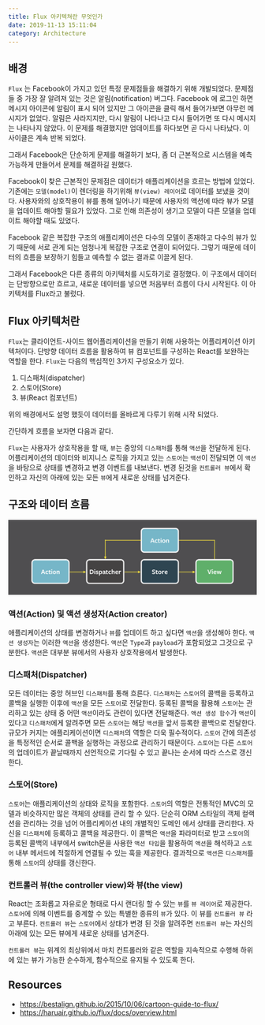 ```yaml
---
title: Flux 아키텍쳐란 무엇인가
date: 2019-11-13 15:11:04
category: Architecture
---
```


## 배경

`Flux` 는  Facebook이 가지고 있던 특정 문제점들을 해결하기 위해 개발되었다.
문제점들 중 가장 잘 알려져 있는 것은 알림(notification) 버그다.
Facebook 에 로그인 하면 메시지 아이콘에 알림이 표시 되어 있지만 그 아이콘을 클릭
해서 들어가보면 아무런 메시지가 없었다. 알림은 사라지지만, 다시 알림이 나타나고
다시 들어가면 또 다시 메시지는 나타나지 않았다.
이 문제를 해결했지만 업데이트를 하다보면 곧 다시 나타났다. 이 사이클은 계속 반복 되었다.

그래서 Facebook은 단순하게 문제를 해결하기 보다, 좀 더 근본적으로 시스템을 예측
가능하게 만들어서 문제를 해결하길 원했다.

Facebook이 찾은 근본적인 문제점은 데이터가 애플리케이션을 흐르는 방법에 있었다.
기존에는 `모델(model)`이 렌더링을 하기위해 `뷰(view) 레이어`로 데이터를 보냈을 것이다.
사용자와의 상호작용이 뷰를 통해 일어나기 때문에 사용자의 액션에 따라 뷰가 모델을
업데이트 해야할 필요가 있었다. 그로 인해 의존성이 생기고 모델이 다른 모델을 
업데이트 해야할 때도 있었다.

Facebook 같은 복잡한 구조의 애플리케이션은 다수의 모델이 존재하고 다수의 뷰가 있기 때문에
서로 관계 되는 엄청나게 복잡한 구조로 연결이 되어있다. 그렇기 때문에 데이터의 흐름을 보장하기 힘들고
예측할 수 없는 결과로 이끌게 된다.

그래서 Facebook은 다른 종류의 아키텍처를 시도하기로 결정했다. 이 구조에서 데이터는
단방향으로만 흐르고, 새로운 데이터를 넣으면 처음부터 흐름이 다시 시작된다.
이 아키텍처를 Flux라고 불렀다.

## Flux 아키텍처란

`Flux`는 클라이언트-사이드 웹어플리케이션을 만들기 위해 사용하는 어플리케이션 아키텍처이다.
단방향 데이터 흐름을 활용하여 뷰 컴포넌트를 구성하는 React를 보완하는 역할을 한다.
`Flux`는 다음의 핵심적인 3가지 구성요소가 있다.
1. 디스패처(dispatcher)
2. 스토어(Store)
3. 뷰(React 컴포넌트)

위의 배경에서도 설명 했듯이 데이터를 올바르게 다루기 위해 시작 되었다.

간단하게 흐름을 보자면 다음과 같다.

`Flux`는 사용자가 상호작용을 할 때, `뷰`는 중앙의 `디스패처`를 통해 `액션`을 
전달하게 된다. 어플리케이션의 데이터와 비지니스 로직을 가지고 있는  `스토어`는 
`액션`이 전달되면 이 `액션`을 바탕으로 상태를 변경하고 변경 이벤트를 내보낸다.
변경 된것을 `컨트롤러 뷰`에서 확인하고 자신의 아래에 있는 모든 `뷰`에게 새로운 
상태를 넘겨준다.

## 구조와 데이터 흐름

![Flux 어플리케이션 단방향 데이터 흐름](../../assets/code_example.png)

### 액션(Action) 및 액션 생성자(Action creator)

애플리케이션의 상태를 변경하거나 `뷰`를 업데이트 하고 싶다면 `액션`을 생성해야 한다.
`액션 생성자`는 이러한 `액션`을 생성한다. `액션`은 `Type`과 `payload`가 포함되었고 그것으로
구분한다. `액션`은 대부분 뷰에서의 사용자 상호작용에서 발생한다.


### 디스패처(Dispatcher)

모든 데이터는 중앙 허브인 `디스패처`를 통해 흐른다. `디스패처`는 `스토어`의 콜백을 등록하고
콜백을 실행한 이후에 `액션`을 모든 `스토어`로 전달한다. 등록된 콜백을 활용해 `스토어`는 
관리하고 있는 상태 중 어떤 `액션`이라도 관련이 있다면 전달해준다.
`액션 생성 함수`가 `액션`이 있다고 `디스패처`에게 알려주면 모든 `스토어`는 해당 `액션`을 앞서
등록한 콜백으로 전달한다. 규모가 커지는 애플리케이션이면 `디스패처`의 역할은 더욱 필수적이다.
`스토어` 간에 의존성을 특정적인 순서로 콜백을 실행하는 과정으로 관리하기 때문이다.
`스토어`는 다른 `스토어`의 업데이트가 끝날때까지 선언적으로 기다릴 수 있고 끝나는 순서에
따라 스스로 갱신한다.




### 스토어(Store)

`스토어`는 애플리케이션의 상태와 로직을 포함한다.
`스토어`의 역할은 전통적인 MVC의 모델과 비슷하지만 많은 객체의 상태를 관리 할 수 있다.
단순히 ORM 스타일의 객체 컬랙션을 관리하는 것을 넘어 어플리케이션 내의 개별적인
도메인 에서 상태를 관리한다.
자신을 `디스패처`에 등록하고 콜백을 제공한다. 이 콜백은 `액션`을 파라미터로 받고 
`스토어`의 등록된 콜백의 내부에서 switch문을 사용한 `액션 타입`을 활용하여 `액션`을 
해석하고 `스토어` 내부 메서드에 적절하게 연결될 수 있는 훅을 제공한다.
결과적으로 `액션`은 `디스패처`를 통해 `스토어`의 상태를 갱신한다.

### 컨트롤러 뷰(the controller view)와 뷰(the view)

React는 조화롭고 자유로운 형태로 다시 랜더링 할 수 있는 `뷰`를 `뷰 레이어`로 제공한다.
`스토어`에 의해 이벤트를 중계할 수 있는 특별한 종류의 `뷰`가 있다.
이 뷰를 `컨트롤러 뷰` 라고 부른다. `컨트롤러 뷰`는 `스토어`에서 상태가 변경 된 것을 
알려주면 `컨트롤러 뷰`는 자신의 아래에 있는 모든 뷰에게 새로운 상태를 넘겨준다.

`컨트롤러 뷰`는 위계의 최상위에서 마치 컨트롤러와 같은 역할을 지속적으로 수행해 
하위에 있는 뷰가 가능한 순수하게, 함수적으로 유지될 수 있도록 한다.


## Resources

- <https://bestalign.github.io/2015/10/06/cartoon-guide-to-flux/>
- <https://haruair.github.io/flux/docs/overview.html>